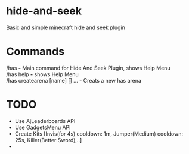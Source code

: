 # hide-and-seek
Basic and simple minecraft hide and seek plugin

# Commands
 /has **-** Main command for Hide And Seek Plugin, shows Help Menu
 <br>/has help **-** shows Help Menu
 <br>/has createarena [name] [<world>] ... **-** Creats a new has arena


# TODO
- Use AjLeaderboards API
- Use GadgetsMenu API
- Create Kits [Invis(for 4s) cooldown: 1m, Jumper(Medium) cooldown: 25s, Killer(Better Sword),..]
- 
